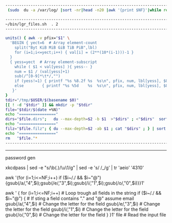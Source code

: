 ```bash
------------------------------------------------------------------------------------------
 (sudo  du -a /var/log/ |sort -nr|head -n20 |awk '{print $NF}'|while read l ;do du -csh $l|grep -vi total;done ) 2> /dev/null

------------------------------------------------------------------------------------------
~/bin/lgr_files.sh  . 2
------------------------------------------------------------------------------------------

units() { awk -v pfix="$1" \
  'BEGIN { yect=6  # Array element-count
    split("Byt KiB MiB GiB TiB PiB",lbl)
    for (i=1;i<=yect;i++) { val[i] = (2**(10*(i-1)))-1 } 
  }
  { yess=yect  # Array element-subscript
    while ( $1 < val[yess] ){ yess-- }
    num = $1 / (val[yess]+1)
    sub(/^[0-9]*\t*/,"")
    if (yess!=1) { printf "%s %8.2f %s  %s\n", pfix, num, lbl[yess], $0 }
    else        { printf "%s %5d    %s  %s\n", pfix, num, lbl[yess], $0 }
   }'
}
tdir="/tmp/$USER/$(basename $0)"
[[ ! -d "$tdir" ]] && mkdir -p "$tdir"
file="$tdir/$(date +%N)"
echo "================"
dirs="$file.dirs";   du --max-depth=$2 -b $1  >"$dirs" ; <"$dirs"  sort -nr           | units "dir"
echo "================"
filz="$file.filz"; { du --max-depth=$2 -ab $1 ; cat "$dirs" ; } | sort -nr | uniq -u  | units " f "
echo "================"
rm   "$file."* 
------------------------------------------------------------------------------------------
```


----------------

password gen 

xkcdpass | sed -e "s/\b\(.\)/\u\1/g" | sed -e 's/ /_/g' | tr 'aeio' '4310'

awk '{for (i=1;i<=NF;i++) if ($i~/\./ && $i~"@") {gsub(/a/,"4",$i);gsub(/e/,"3",$i);gsub(/i/,"1",$i);gsub(/o/,"0",$i)}}1'


awk '
    {
    for (i=1;i<=NF;i++)             # Loop trough all fields in the string
        if ($i~/\./ && $i~"@") {    # If sting a field contains "." and "@" assume email
            gsub(/a/,"4",$i)        # Change the letter for the field
            gsub(/e/,"3",$i)        # Change the letter for the field
            gsub(/i/,"1",$i)        # Change the letter for the field
            gsub(/o/,"0",$i)        # Change the letter for the field
            }
    }1' file                        # Read the input file

    
